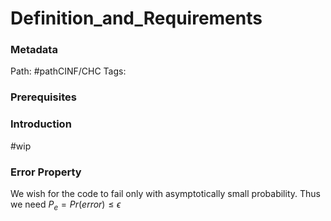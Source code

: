 # Definition_and_Requirements
### Metadata
Path: #pathCINF/CHC
Tags: 

### Prerequisites

### Introduction
#wip

### Error Property
We wish for the code to fail only with asymptotically small probability. Thus we need $P_e=Pr(error)\le \epsilon$
